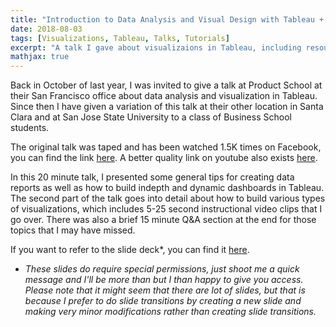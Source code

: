 ```yaml
---
title: "Introduction to Data Analysis and Visual Design with Tableau + Video"
date: 2018-08-03
tags: [Visualizations, Tableau, Talks, Tutorials]
excerpt: "A talk I gave about visualizaions in Tableau, including resources."
mathjax: true
---
```


Back in October of last year, I was invited to give a talk at Product School at their San Francisco office about data analysis and visualization in Tableau. Since then I have given a variation of this talk at their other location in Santa Clara and at San Jose State University to a class of Business School students.

The original talk was taped and has been watched 1.5K times on Facebook, you can find the link [here](https://www.facebook.com/productschool/videos/1899646390253735/). A better quality link on youtube also exists [here](https://www.youtube.com/watch?v=JZ1rGCAcQC0&t).

In this 20 minute talk, I presented some general tips for creating data reports as well as how to build indepth and dynamic dashboards in Tableau. The second part of the talk goes into detail about how to build various types of visualizations, which includes 5-25 second instructional video clips that I go over. There was also a brief 15 minute Q&A section at the end for those topics that I may have missed. 

If you want to refer to the slide deck*, you can find it [here](https://docs.google.com/presentation/d/1gv3b7p3a1bHBarQ5hTVK3Cf_Q9sbgXFxPpXZXR2S3NU/edit#slide=id.gc6f8954bc_0_53). 

* *These slides do require special permissions, just shoot me a quick message and I'll be more than but I than happy to give you access. Please note that it might seem that there are lot of slides, but that is because I prefer to do slide transitions by creating a new slide and making very minor modifications rather than creating slide transitions.* 
